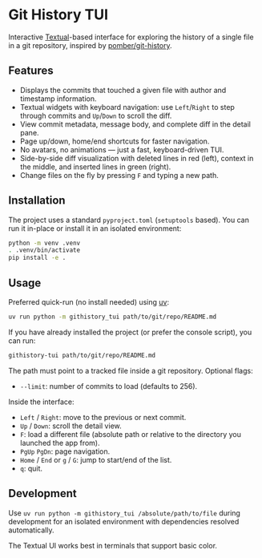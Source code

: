 # Git History TUI

Interactive [Textual](https://github.com/Textualize/textual)-based interface for exploring the history of a single file in a git repository, inspired by [pomber/git-history](https://github.com/pomber/git-history).

## Features

- Displays the commits that touched a given file with author and timestamp information.
- Textual widgets with keyboard navigation: use `Left`/`Right` to step through commits and `Up`/`Down` to scroll the diff.
- View commit metadata, message body, and complete diff in the detail pane.
- Page up/down, home/end shortcuts for faster navigation.
- No avatars, no animations — just a fast, keyboard-driven TUI.
- Side-by-side diff visualization with deleted lines in red (left), context in the middle, and inserted lines in green (right).
- Change files on the fly by pressing `F` and typing a new path.

## Installation

The project uses a standard `pyproject.toml` (`setuptools` based). You can run it in-place or install it in an isolated environment:

```bash
python -m venv .venv
. .venv/bin/activate
pip install -e .
```

## Usage

Preferred quick-run (no install needed) using [uv](https://github.com/astral-sh/uv):

```bash
uv run python -m githistory_tui path/to/git/repo/README.md
```

If you have already installed the project (or prefer the console script), you can run:

```bash
githistory-tui path/to/git/repo/README.md
```

The path must point to a tracked file inside a git repository. Optional flags:

- `--limit`: number of commits to load (defaults to 256).

Inside the interface:
- `Left` / `Right`: move to the previous or next commit.
- `Up` / `Down`: scroll the detail view.
- `F`: load a different file (absolute path or relative to the directory you launched the app from).
- `PgUp` `PgDn`: page navigation.
- `Home` / `End` or `g` / `G`: jump to start/end of the list.
- `q`: quit.

## Development

Use `uv run python -m githistory_tui /absolute/path/to/file` during development for an isolated environment with dependencies resolved automatically.

The Textual UI works best in terminals that support basic color.
